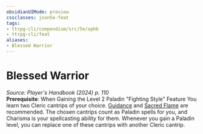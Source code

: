 ```yaml
---
obsidianUIMode: preview
cssclasses: json5e-feat
tags:
- ttrpg-cli/compendium/src/5e/xphb
- ttrpg-cli/feat
aliases:
- Blessed Warrior
---
```

# Blessed Warrior
*Source: Player's Handbook (2024) p. 110*  
**Prerequisite**: When Gaining the Level 2 Paladin "Fighting Style" Feature
You learn two Cleric cantrips of your choice. [Guidance](Інструменти%20ДМ/CLI/spells/guidance-xphb.md) and [Sacred Flame](Інструменти%20ДМ/CLI/spells/sacred-flame-xphb.md) are recommended. The chosen cantrips count as Paladin spells for you, and Charisma is your spellcasting ability for them. Whenever you gain a Paladin level, you can replace one of these cantrips with another Cleric cantrip.